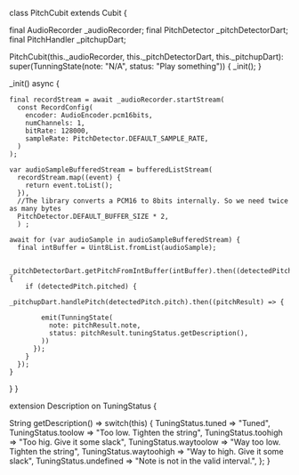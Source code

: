 class PitchCubit extends Cubit<TunningState> {

  final AudioRecorder _audioRecorder;
  final PitchDetector _pitchDetectorDart;
  final PitchHandler _pitchupDart;

  PitchCubit(this._audioRecorder, this._pitchDetectorDart, this._pitchupDart):
   super(TunningState(note: "N/A", status: "Play something")) {
    _init();
  }

  _init() async {

    final recordStream = await _audioRecorder.startStream(
      const RecordConfig(
        encoder: AudioEncoder.pcm16bits,
        numChannels: 1,
        bitRate: 128000,
        sampleRate: PitchDetector.DEFAULT_SAMPLE_RATE,
      )
    );

    var audioSampleBufferedStream = bufferedListStream(
      recordStream.map((event) {
        return event.toList();
      }),
      //The library converts a PCM16 to 8bits internally. So we need twice as many bytes
      PitchDetector.DEFAULT_BUFFER_SIZE * 2,
      ) ;

    await for (var audioSample in audioSampleBufferedStream) {
      final intBuffer = Uint8List.fromList(audioSample);

      _pitchDetectorDart.getPitchFromIntBuffer(intBuffer).then((detectedPitch) {
        if (detectedPitch.pitched) {
           _pitchupDart.handlePitch(detectedPitch.pitch).then((pitchResult) => {
            
            emit(TunningState(
              note: pitchResult.note,
              status: pitchResult.tuningStatus.getDescription(),
            ))       
          });
        }
      });      
    }    
  }
}

extension Description on TuningStatus {
  
  String getDescription() =>
    switch(this) {
      TuningStatus.tuned => "Tuned",
      TuningStatus.toolow => "Too low. Tighten the string",
      TuningStatus.toohigh => "Too hig. Give it some slack",
      TuningStatus.waytoolow => "Way too low. Tighten the string",
      TuningStatus.waytoohigh => "Way to high. Give it some slack",
      TuningStatus.undefined => "Note is not in the valid interval.",
    };
  }